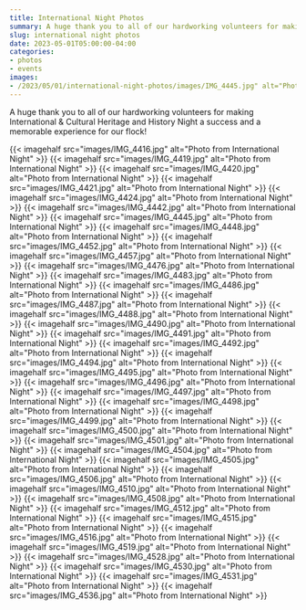 ```yaml
--- 
title: International Night Photos
summary: A huge thank you to all of our hardworking volunteers for making International & Cultural Heritage and History Night successful!
slug: international night photos
date: 2023-05-01T05:00:00-04:00
categories:
- photos
- events
images: 
- /2023/05/01/international-night-photos/images/IMG_4445.jpg" alt="Photo from International Night" >}}
---
```


A huge thank you to all of our hardworking volunteers for making International & Cultural Heritage and History Night a success and a memorable experience for our flock!

{{< imagehalf src="images/IMG_4416.jpg" alt="Photo from International Night" >}}
{{< imagehalf src="images/IMG_4419.jpg" alt="Photo from International Night" >}}
{{< imagehalf src="images/IMG_4420.jpg" alt="Photo from International Night" >}}
{{< imagehalf src="images/IMG_4421.jpg" alt="Photo from International Night" >}}
{{< imagehalf src="images/IMG_4424.jpg" alt="Photo from International Night" >}}
{{< imagehalf src="images/IMG_4442.jpg" alt="Photo from International Night" >}}
{{< imagehalf src="images/IMG_4445.jpg" alt="Photo from International Night" >}}
{{< imagehalf src="images/IMG_4448.jpg" alt="Photo from International Night" >}}
{{< imagehalf src="images/IMG_4452.jpg" alt="Photo from International Night" >}}
{{< imagehalf src="images/IMG_4457.jpg" alt="Photo from International Night" >}}
{{< imagehalf src="images/IMG_4476.jpg" alt="Photo from International Night" >}}
{{< imagehalf src="images/IMG_4483.jpg" alt="Photo from International Night" >}}
{{< imagehalf src="images/IMG_4486.jpg" alt="Photo from International Night" >}}
{{< imagehalf src="images/IMG_4487.jpg" alt="Photo from International Night" >}}
{{< imagehalf src="images/IMG_4488.jpg" alt="Photo from International Night" >}}
{{< imagehalf src="images/IMG_4490.jpg" alt="Photo from International Night" >}}
{{< imagehalf src="images/IMG_4491.jpg" alt="Photo from International Night" >}}
{{< imagehalf src="images/IMG_4492.jpg" alt="Photo from International Night" >}}
{{< imagehalf src="images/IMG_4494.jpg" alt="Photo from International Night" >}}
{{< imagehalf src="images/IMG_4495.jpg" alt="Photo from International Night" >}}
{{< imagehalf src="images/IMG_4496.jpg" alt="Photo from International Night" >}}
{{< imagehalf src="images/IMG_4497.jpg" alt="Photo from International Night" >}}
{{< imagehalf src="images/IMG_4498.jpg" alt="Photo from International Night" >}}
{{< imagehalf src="images/IMG_4499.jpg" alt="Photo from International Night" >}}
{{< imagehalf src="images/IMG_4500.jpg" alt="Photo from International Night" >}}
{{< imagehalf src="images/IMG_4501.jpg" alt="Photo from International Night" >}}
{{< imagehalf src="images/IMG_4504.jpg" alt="Photo from International Night" >}}
{{< imagehalf src="images/IMG_4505.jpg" alt="Photo from International Night" >}}
{{< imagehalf src="images/IMG_4506.jpg" alt="Photo from International Night" >}}
{{< imagehalf src="images/IMG_4510.jpg" alt="Photo from International Night" >}}
{{< imagehalf src="images/IMG_4508.jpg" alt="Photo from International Night" >}}
{{< imagehalf src="images/IMG_4512.jpg" alt="Photo from International Night" >}}
{{< imagehalf src="images/IMG_4515.jpg" alt="Photo from International Night" >}}
{{< imagehalf src="images/IMG_4516.jpg" alt="Photo from International Night" >}}
{{< imagehalf src="images/IMG_4519.jpg" alt="Photo from International Night" >}}
{{< imagehalf src="images/IMG_4528.jpg" alt="Photo from International Night" >}}
{{< imagehalf src="images/IMG_4530.jpg" alt="Photo from International Night" >}}
{{< imagehalf src="images/IMG_4531.jpg" alt="Photo from International Night" >}}
{{< imagehalf src="images/IMG_4536.jpg" alt="Photo from International Night" >}}